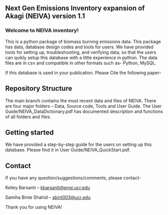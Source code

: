 ## Next Gen Emissions Inventory expansion of Akagi (NEIVA) version 1.1

### Welcome to NEIVA inventory!

This is a python package of biomass burning emissions data. This package has data, database design codes and tools for users. We have provided tools for setting up, troubleshooting, and verifying data, so that the users can quikly setup this database with a little experience in python. The data files are in csv and compatible in other formats such as- Python, MySQL. 

If this database is used in your publication. Please Cite the following paper-

## Repository Structure

The main branch contains the most recent data and files of NEIVA. There are four major folders – Data, Source code, Tools and User Guide. The User Guide/NEIVA_DataDictionary.pdf has documented description and functions of all folders and files. 

## Getting started

We have provided a step-by-step guide for the users on setting up this database. Please find it in User Guide/NEIVA_QuickStart.pdf. 

## Contact

If you have any question/suggestions/comments, please contact-

Kelley Barsanti – kbarsanti@engr.ucr.edu

Samiha Binte Shahid – sbint003@ucr.edu


Thank you for using NEIVA!






